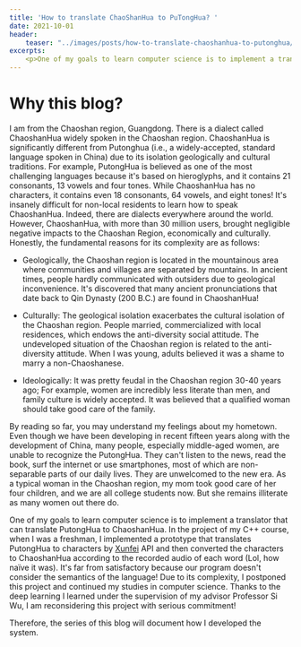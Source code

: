 ```yaml
---
title: 'How to translate ChaoShanHua to PuTongHua? '
date: 2021-10-01
header: 
    teaser: "../images/posts/how-to-translate-chaoshanhua-to-putonghua/teaser.png"
excerpts:
    <p>One of my goals to learn computer science is to implement a translator that can translate PutongHua to ChaoshanHua. In the project of my C++ course, when I was a freshman, I implemented a prototype that translates PutongHua to characters by [Xunfei]() API and then converted the characters to ChaoshanHua according to the recorded audio of each word (Lol, how naïve it was). It's far from satisfactory because our program doesn't consider the semantics of the language! Due to its complexity, I postponed this project and continued my studies in computer science. Thanks to the deep learning I learned under the supervision of my advisor Professor Si Wu, I am reconsidering this project with serious commitment!  </p>
---
```


Why this blog? 
=====
I am from the Chaoshan region, Guangdong. There is a dialect called ChaoshanHua widely spoken in the Chaoshan region. ChaoshanHua is significantly different from Putonghua (i.e., a widely-accepted, standard language spoken in China) due to its isolation geologically and cultural traditions. For example, PutongHua is believed as one of the most challenging languages because it's based on hieroglyphs, and it contains 21 consonants, 13 vowels and four tones. While ChaoshanHua has no characters, it contains even 18 consonants, 64 vowels, and eight tones! It's insanely difficult for non-local residents to learn how to speak ChaoshanHua. Indeed, there are dialects everywhere around the world. However, ChaoshanHua, with more than 30 million users, brought negligible negative impacts to the Chaoshan Region, economically and culturally. Honestly, the fundamental reasons for its complexity are as follows: 

- Geologically, the Chaoshan region is located in the mountainous area where communities and villages are separated by mountains. In ancient times, people hardly communicated with outsiders due to geological inconvenience. It's discovered that many ancient pronunciations that date back to Qin Dynasty (200 B.C.) are found in ChaoshanHua! 

- Culturally: The geological isolation exacerbates the cultural isolation of the Chaoshan region. People married, commercialized with local residences, which endows the anti-diversity social attitude. The undeveloped situation of the Chaoshan region is related to the anti-diversity attitude. When I was young, adults believed it was a shame to marry a non-Chaoshanese. 

- Ideologically: It was pretty feudal in the Chaoshan region 30-40 years ago; For example, women are incredibly less literate than men, and family culture is widely accepted. It was believed that a qualified woman should take good care of the family. 
  
By reading so far, you may understand my feelings about my hometown. Even though we have been developing in recent fifteen years along with the development of China, many people, especially middle-aged women, are unable to recognize the PutongHua. They can't listen to the news, read the book, surf the internet or use smartphones, most of which are non-separable parts of our daily lives. They are unwelcomed to the new era. As a typical woman in the Chaoshan region, my mom took good care of her four children, and we are all college students now. But she remains illiterate as many women out there do. 

One of my goals to learn computer science is to implement a translator that can translate PutongHua to ChaoshanHua. In the project of my C++ course, when I was a freshman, I implemented a prototype that translates PutongHua to characters by [Xunfei]() API and then converted the characters to ChaoshanHua according to the recorded audio of each word (Lol, how naïve it was). It's far from satisfactory because our program doesn't consider the semantics of the language! Due to its complexity, I postponed this project and continued my studies in computer science. Thanks to the deep learning I learned under the supervision of my advisor Professor Si Wu, I am reconsidering this project with serious commitment! 

Therefore, the series of this blog will document how I developed the system. 




